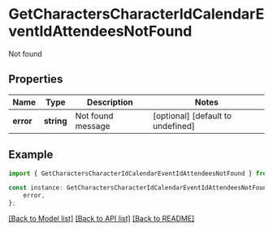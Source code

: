 # GetCharactersCharacterIdCalendarEventIdAttendeesNotFound

Not found

## Properties

Name | Type | Description | Notes
------------ | ------------- | ------------- | -------------
**error** | **string** | Not found message | [optional] [default to undefined]

## Example

```typescript
import { GetCharactersCharacterIdCalendarEventIdAttendeesNotFound } from './api';

const instance: GetCharactersCharacterIdCalendarEventIdAttendeesNotFound = {
    error,
};
```

[[Back to Model list]](../README.md#documentation-for-models) [[Back to API list]](../README.md#documentation-for-api-endpoints) [[Back to README]](../README.md)

